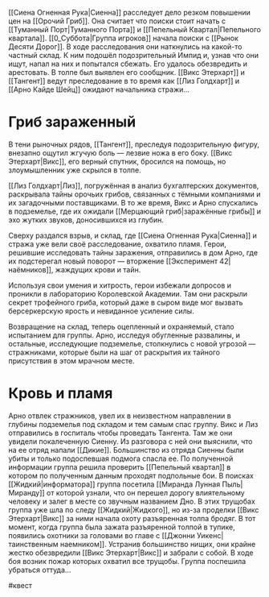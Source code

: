 [[Сиена Огненная Рука|Сиенна]] расследует дело резком повышении цен на [[Орочий Гриб]]. Она считает что поиски стоит начать с [[Туманный Порт|Туманного Порта]]  и [[Пепельный Квартал|Пепельного квартала]].
 [[0_Суббота|Группа игроков]] начала поиски с [[Рынок Десяти Дорог]]. В ходе расследования они наткнулись на какой-то частный склад. К ним подошёл подозрительный Импид и, узнав что они ищут, напал на них и попытался сбежать. Его удалось обезвредить и арестовать. В толпе был выявлен его сообщник. [[Викс Этерхарт]] и [[Тангент]] ведут преследование в то время как [[Лиз Голдхарт]] и [[Арно Кайде Шейц]] ожидают начальника стражи...

# Гриб зараженный
В тени рыночных рядов, [[Тангент]], преследуя подозрительную фигуру, внезапно ощутил жгучую боль — лезвие ножа в его боку. [[Викс Этерхарт|Викс]], его верный спутник, бросился на помощь, но злоумышленник уже скрылся в толпе.

[[Лиз Голдхарт|Лиз]], погружённая в анализ бухгалтерских документов, раскрывала тайны орочьих грибов, связанных с тёмными компаниями и их загадочными поставщиками. В то же время, Викс и Арно спускались в подземелье, где их ожидали [[Мерцающий гриб|заражённые грибы]] и эхо жутких звуков, доносившихся из глубин.

Сверху раздался взрыв, и склад, где [[Сиена Огненная Рука|Сиенна]] и стража уже вели своё расследование, охватило пламя. Герои, решившие исследовать тайны заражения, отправились в дом Арно, где их подстерегал новый поворот — вторжение [[Эксперимент 42|наёмников]], жаждущих крови и тайн.

Используя свои умения и хитрость, герои избежали допросов и проникли в лабораторию Королевской Академии. Там они раскрыли секрет трофейного гриба, который даже в сыром виде мог вызвать берсеркерскую ярость и невиданное усиление силы.

Возвращение на склад, теперь оцепленный и охраняемый, стало испытанием для группы. Арно, исследуя обугленные развалины, и остальные, исследующие подземелье, столкнулись с новой угрозой — стражниками, которые были на шаг от раскрытия их тайного присутствия в этом мрачном месте.

# Кровь и пламя
Арно отвлек стражников, увел их в неизвестном направлении в глубины подземелья под складом и тем самым спас группу.
Викс и Лиз отправились в госпиталь чтобы проведать Тангента. Там же они увидели покалеченную Сиенну. Из разговора с ней они выяснили, что на ее отряд напали [[Дикие]]. Большинство из отряда Сиенны были убиты и только подоспевшая подмога спасла ее.
По полученной информации группа решила проверить [[Пепельный квартал]] в котором по полученным данным проходят подпольные бои. В поисках [[Жидкий|информатора]] группа посетила [[Миранда Лунная Пыль|Миранду]] от которой узнали, что он перешел дорогу влиятельному человеку и залег в месте со звучным названием Дно. В этих трущобах группа уже шла по следу [[Жидкий|Жидкого]], но из-за проделки [[Викс Этерхарт|Викс]] за ними начала охоту разъяренная толпа бродяг. В тот момент, когда группа была зажата разъяренной толпой в тупике, появились охотники за головами во главе с [[Джонни Уикенс|таинственным наемником]]. Устранив большинство нищих, они крайне жестко обезвредили [[Викс Этерхарт|Викс]] и забрали с собой. В ходе боя возник пожар которых охватил все трущобы. Группа поспешила убраться оттуда...



#квест